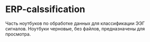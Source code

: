 # ERP-calssification
Часть ноутбуков по обработке данных для классификации ЭЭГ сигналов. Ноутбуки черновые, без файлов, предназначены для просмотра.
